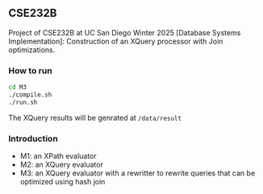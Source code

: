 ## CSE232B
Project of CSE232B at UC San Diego Winter 2025 [Database Systems Implementation]: Construction of an XQuery processor with Join optimizations.

### How to run
```bash
cd M3
./compile.sh
./run.sh
```
The XQuery results will be genrated at `/data/result`


### Introduction

- M1: an XPath evaluator
- M2: an XQuery evaluator
- M3: an XQuery evaluator with a rewritter to rewrite queries that can be optimized using hash join
